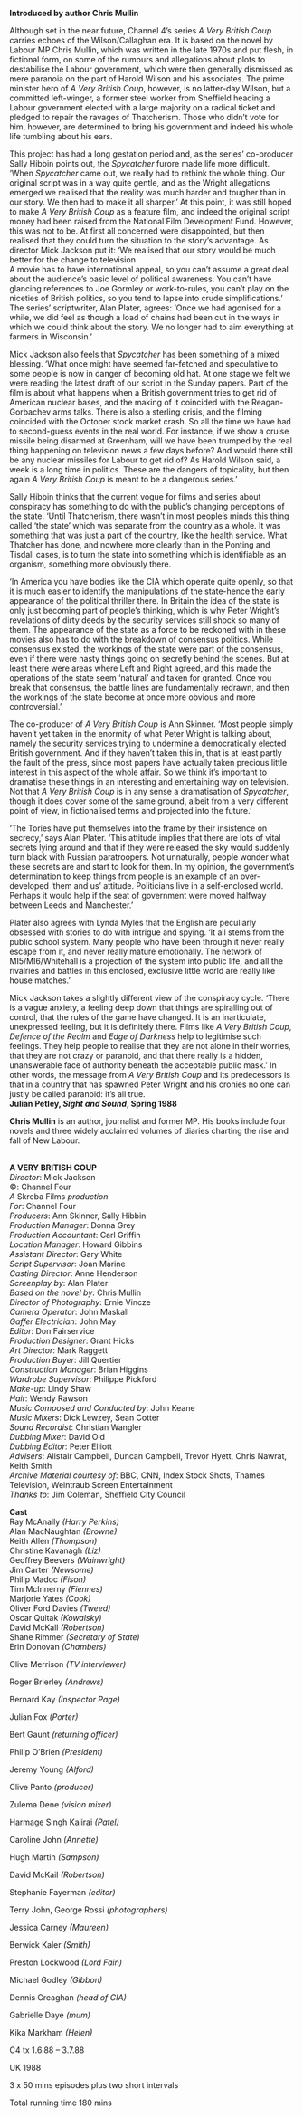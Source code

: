 

**Introduced by author Chris Mullin**

Although set in the near future, Channel 4’s series _A Very British Coup_ carries echoes of the Wilson/Callaghan era. It is based on the novel by Labour MP Chris Mullin, which was written in the late 1970s and put flesh, in fictional form, on some of the rumours and allegations about plots to destabilise the Labour government, which were then generally dismissed as mere paranoia on the part of Harold Wilson and his associates. The prime minister hero of _A Very British Coup_, however, is no latter-day Wilson, but a committed left-winger, a former steel worker from Sheffield heading a Labour government elected with a large majority on a radical ticket and pledged to repair the ravages of Thatcherism. Those who didn’t vote for him, however, are determined to bring his government and indeed his whole life tumbling about his ears.

This project has had a long gestation period and, as the series’ co-producer Sally Hibbin points out, the _Spycatcher_ furore made life more difficult. ‘When _Spycatcher_ came out, we really had to rethink the whole thing. Our original script was in a way quite gentle, and as the Wright allegations emerged we realised that the reality was much harder and tougher than in our story. We then had to make it all sharper.’ At this point, it was still hoped to make _A Very British Coup_ as a feature film, and indeed the original script money had been raised from the National Film Development Fund. However, this was not to be. At first all concerned were disappointed, but then realised that they could turn the situation to the story’s advantage. As director Mick Jackson put it: ‘We realised that our story would be much better for the change to television.  
A movie has to have international appeal, so you can’t assume a great deal about the audience’s basic level of political awareness. You can’t have glancing references to Joe Gormley or work-to-rules, you can’t play on the niceties of British politics, so you tend to lapse into crude simplifications.’  The series’ scriptwriter, Alan Plater, agrees: ‘Once we had agonised for a while, we did feel as though a load of chains had been cut in the ways in which we could think about the story. We no longer had to aim everything at farmers  in Wisconsin.’

Mick Jackson also feels that _Spycatcher_ has been something of a mixed blessing. ‘What once might have seemed far-fetched and speculative to some people is now in danger of becoming old hat. At one stage we felt we were reading the latest draft of our script in the Sunday papers. Part of the film is about what happens when a British government tries to get rid of American nuclear bases, and the making of it coincided with the Reagan-Gorbachev arms talks. There is also a sterling crisis, and the filming coincided with the October stock market crash. So all the time we have had to second-guess events in the real world. For instance, if we show a cruise missile being disarmed at Greenham, will we have been trumped by the real thing happening on television news a few days before? And would there still be any nuclear missiles for Labour to get rid of? As Harold Wilson said, a week is a long time in politics. These are the dangers of topicality, but then again _A Very British Coup_ is meant to be a dangerous series.’

Sally Hibbin thinks that the current vogue for films and series about conspiracy has something to do with the public’s changing perceptions of the state. ‘Until Thatcherism, there wasn’t in most people’s minds this thing called ‘the state’ which was separate from the country as a whole. It was something that was just a part of the country, like the health service. What Thatcher has done, and nowhere more clearly than in the Ponting and Tisdall cases, is to turn the state into something which is identifiable as an organism, something more  obviously there.

‘In America you have bodies like the CIA which operate quite openly, so that it is much easier to identify the manipulations of the state-hence the early appearance of the political thriller there. In Britain the idea of the state is only just becoming part of people’s thinking, which is why Peter Wright’s revelations of dirty deeds by the security services still shock so many of them. The appearance of the state as a force to be reckoned with in these movies also has to do with the breakdown of consensus politics. While consensus existed, the workings of the state were part of the consensus, even if there were nasty things going on secretly behind the scenes. But at least there were areas where Left and Right agreed, and this made the operations of the state seem ‘natural’ and taken for granted. Once you break that consensus, the battle lines are fundamentally redrawn, and then the workings of the state become at once more obvious and more controversial.’

The co-producer of _A Very British Coup_ is Ann Skinner. ‘Most people simply haven’t yet taken in the enormity of what Peter Wright is talking about, namely the security services trying to undermine a democratically elected British government. And if they haven’t taken this in, that is at least partly the fault of the press, since most papers have actually taken precious little interest in this aspect of the whole affair. So we think it’s important to dramatise these things in an interesting and entertaining way on television. Not that _A Very British Coup_ is in any sense a dramatisation of _Spycatcher_, though it does cover some of the same ground, albeit from a very different point of view, in fictionalised terms and projected into the future.’

‘The Tories have put themselves into the frame by their insistence on secrecy,’ says Alan Plater. ‘This attitude implies that there are lots of vital secrets lying around and that if they were released the sky would suddenly turn black with Russian paratroopers. Not unnaturally, people wonder what these secrets are and start to look for them. In my opinion, the government’s determination to keep things from people is an example of an over-developed ‘them and us’ attitude. Politicians live in a self-enclosed world. Perhaps it would help if the seat of government were moved halfway between Leeds and Manchester.’

Plater also agrees with Lynda Myles that the English are peculiarly obsessed with stories to do with intrigue and spying. ‘It all stems from the public school system. Many people who have been through it never really escape from it, and never really mature emotionally. The network of MI5/MI6/Whitehall is a projection of the system into public life, and all the rivalries and battles in this enclosed, exclusive little world are really like house matches.’

Mick Jackson takes a slightly different view of the conspiracy cycle. ‘There is a vague anxiety, a feeling deep down that things are spiralling out of control, that the rules of the game have changed. It is an inarticulate, unexpressed feeling, but it is definitely there. Films like _A Very British Coup_, _Defence of the Realm_ and _Edge of Darkness_ help to legitimise such feelings. They help people to realise that they are not alone in their worries, that they are not crazy or paranoid, and that there really is a hidden, unanswerable face of authority beneath the acceptable public mask.’ In other words, the message from  _A Very British Coup_ and its predecessors is that in a country that has spawned Peter Wright and his cronies no one can justly be called paranoid: it’s all true.  
**Julian Petley, _Sight and Sound_, Spring 1988**

**Chris Mullin** is an author, journalist and former MP. His books include four novels and three widely acclaimed volumes of diaries charting the rise and fall of New Labour.
<br><br>

**A VERY BRITISH COUP**<br>
_Director_: Mick Jackson  
©: Channel Four  
_A_ Skreba Films _production_<br>
_For_: Channel Four  
_Producers_: Ann Skinner, Sally Hibbin  
_Production Manager_: Donna Grey  
_Production Accountant_: Carl Griffin  
_Location Manager_: Howard Gibbins  
_Assistant Director_: Gary White  
_Script Supervisor_: Joan Marine  
_Casting Director_: Anne Henderson  
_Screenplay by_: Alan Plater  
_Based on the novel by_: Chris Mullin  
_Director of Photography_: Ernie Vincze  
_Camera Operator_: John Maskall  
_Gaffer Electrician_: John May  
_Editor_: Don Fairservice  
_Production Designer_: Grant Hicks  
_Art Director_: Mark Raggett  
_Production Buyer_: Jill Quertier  
_Construction Manager_: Brian Higgins  
_Wardrobe Supervisor_: Philippe Pickford  
_Make-up_: Lindy Shaw  
_Hair_: Wendy Rawson  
_Music Composed and Conducted by_: John Keane  
_Music Mixers_: Dick Lewzey, Sean Cotter  
_Sound Recordist_: Christian Wangler  
_Dubbing Mixer_: David Old  
_Dubbing Editor_: Peter Elliott  
_Advisers_: Alistair Campbell, Duncan Campbell, Trevor Hyett, Chris Nawrat, Keith Smith  
_Archive Material courtesy of_: BBC, CNN,  Index Stock Shots, Thames Television,  Weintraub Screen Entertainment  
_Thanks to_: Jim Coleman, Sheffield City Council

**Cast**<br>
Ray McAnally _(Harry Perkins)_<br>
Alan MacNaughtan _(Browne)_<br>
Keith Allen _(Thompson)_<br>
Christine Kavanagh _(Liz)_<br>
Geoffrey Beevers _(Wainwright)_<br>
Jim Carter _(Newsome)_<br>
Philip Madoc _(Fison)_<br>
Tim McInnerny _(Fiennes)_<br>
Marjorie Yates _(Cook)_<br>
Oliver Ford Davies _(Tweed)_<br>
Oscar Quitak _(Kowalsky)_<br>
David McKall _(Robertson)_<br>
Shane Rimmer _(Secretary of State)_<br>
Erin Donovan _(Chambers)_<br>

Clive Merrison _(TV interviewer)_<br>

Roger Brierley _(Andrews)_<br>

Bernard Kay _(Inspector Page)_<br>

Julian Fox _(Porter)_<br>

Bert Gaunt _(returning officer)_<br>

Philip O’Brien _(President)_<br>

Jeremy Young _(Alford)_<br>

Clive Panto _(producer)_<br>

Zulema Dene _(vision mixer)_<br>

Harmage Singh Kalirai _(Patel)_<br>

Caroline John _(Annette)_<br>

Hugh Martin _(Sampson)_<br>

David McKail _(Robertson)_<br>

Stephanie Fayerman _(editor)_<br>

Terry John, George Rossi _(photographers)_<br>

Jessica Carney _(Maureen)_<br>

Berwick Kaler _(Smith)_<br>

Preston Lockwood _(Lord Fain)_<br>

Michael Godley _(Gibbon)_<br>

Dennis Creaghan _(head of CIA)_<br>

Gabrielle Daye _(mum)_<br>

Kika Markham _(Helen)_<br>

C4 tx 1.6.88 – 3.7.88<br>

UK 1988

3 x 50 mins episodes plus two short intervals

Total running time 180 mins
<!--stackedit_data:
eyJoaXN0b3J5IjpbMTYxOTM1NTk2XX0=
-->